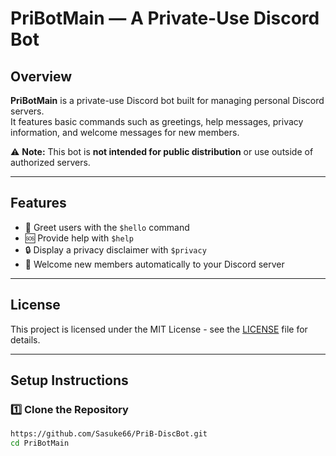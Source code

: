 # PriBotMain — A Private-Use Discord Bot

## Overview
**PriBotMain** is a private-use Discord bot built for managing personal Discord servers.  
It features basic commands such as greetings, help messages, privacy information, and welcome messages for new members.

⚠️ **Note:** This bot is **not intended for public distribution** or use outside of authorized servers.

---

## Features
- 🤖 Greet users with the `$hello` command
- 🆘 Provide help with `$help`
- 🔒 Display a privacy disclaimer with `$privacy`
- 🎉 Welcome new members automatically to your Discord server

---

## License
This project is licensed under the MIT License - see the [LICENSE](./LICENSE) file for details.

---

## Setup Instructions
### 1️⃣ Clone the Repository
```bash
https://github.com/Sasuke66/PriB-DiscBot.git
cd PriBotMain
